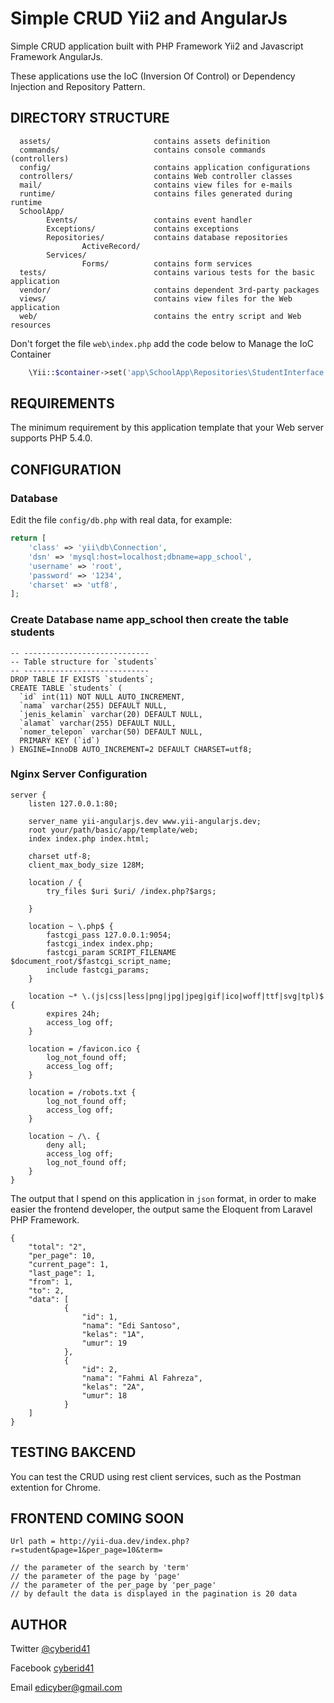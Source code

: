 Simple CRUD Yii2 and AngularJs
==========================================================

Simple CRUD application built with PHP Framework Yii2 and Javascript Framework AngularJs.

These applications use the IoC (Inversion Of Control) or Dependency Injection and Repository Pattern.

DIRECTORY STRUCTURE
-------------------

      assets/                       contains assets definition
      commands/                     contains console commands (controllers)
      config/                       contains application configurations
      controllers/                  contains Web controller classes
      mail/                         contains view files for e-mails
      runtime/                      contains files generated during runtime
      SchoolApp/
            Events/                 contains event handler
            Exceptions/             contains exceptions
            Repositories/           contains database repositories
                    ActiveRecord/
            Services/
                    Forms/          contains form services
      tests/                        contains various tests for the basic application
      vendor/                       contains dependent 3rd-party packages
      views/                        contains view files for the Web application
      web/                          contains the entry script and Web resources


Don't forget the file ```web\index.php``` add the code below to Manage the IoC Container

```php
    \Yii::$container->set('app\SchoolApp\Repositories\StudentInterface', 'app\SchoolApp\Repositories\ActiveRecord\StudentRepository');
```


REQUIREMENTS
------------

The minimum requirement by this application template that your Web server supports PHP 5.4.0.


CONFIGURATION
-------------

### Database

Edit the file `config/db.php` with real data, for example:

```php
return [
    'class' => 'yii\db\Connection',
    'dsn' => 'mysql:host=localhost;dbname=app_school',
    'username' => 'root',
    'password' => '1234',
    'charset' => 'utf8',
];
```
### Create Database name app_school then create the table students
```
-- ----------------------------
-- Table structure for `students`
-- ----------------------------
DROP TABLE IF EXISTS `students`;
CREATE TABLE `students` (
  `id` int(11) NOT NULL AUTO_INCREMENT,
  `nama` varchar(255) DEFAULT NULL,
  `jenis_kelamin` varchar(20) DEFAULT NULL,
  `alamat` varchar(255) DEFAULT NULL,
  `nomer_telepon` varchar(50) DEFAULT NULL,
  PRIMARY KEY (`id`)
) ENGINE=InnoDB AUTO_INCREMENT=2 DEFAULT CHARSET=utf8;
```

### Nginx Server Configuration

```
server {
    listen 127.0.0.1:80;

    server_name yii-angularjs.dev www.yii-angularjs.dev;
    root your/path/basic/app/template/web;
    index index.php index.html;

    charset utf-8;
    client_max_body_size 128M;

    location / {
        try_files $uri $uri/ /index.php?$args;

    }

    location ~ \.php$ {
    	fastcgi_pass 127.0.0.1:9054;
	    fastcgi_index index.php;
	    fastcgi_param SCRIPT_FILENAME $document_root/$fastcgi_script_name;
	    include fastcgi_params;
    }

    location ~* \.(js|css|less|png|jpg|jpeg|gif|ico|woff|ttf|svg|tpl)$ {
        expires 24h;
        access_log off;
    }

    location = /favicon.ico {
        log_not_found off;
        access_log off;
    }

    location = /robots.txt {
        log_not_found off;
        access_log off;
    }

    location ~ /\. {
        deny all;
        access_log off;
        log_not_found off;
    }
}
```
The output that I spend on this application in ```json``` format, in order to make easier the frontend developer, the output same the Eloquent from Laravel PHP Framework.

```
{
    "total": "2",
    "per_page": 10,
    "current_page": 1,
    "last_page": 1,
    "from": 1,
    "to": 2,
    "data": [
            {
                "id": 1,
                "nama": "Edi Santoso",
                "kelas": "1A",
                "umur": 19
            },
            {
                "id": 2,
                "nama": "Fahmi Al Fahreza",
                "kelas": "2A",
                "umur": 18
            }
    ]
}
```

TESTING BAKCEND
---------------
You can test the CRUD using rest client services, such as the Postman extention for Chrome.

FRONTEND COMING SOON
--------------------

```
Url path = http://yii-dua.dev/index.php?r=student&page=1&per_page=10&term=

// the parameter of the search by 'term'
// the parameter of the page by 'page'
// the parameter of the per_page by 'per_page'
// by default the data is displayed in the pagination is 20 data
```

AUTHOR
------


Twitter [@cyberid41](http://twitter.com/cyberid41)

Facebook [cyberid41](http://facebook.com/cyberid41)

Email [edicyber@gmail.com](mailto:edicyebr@gmail.com)

